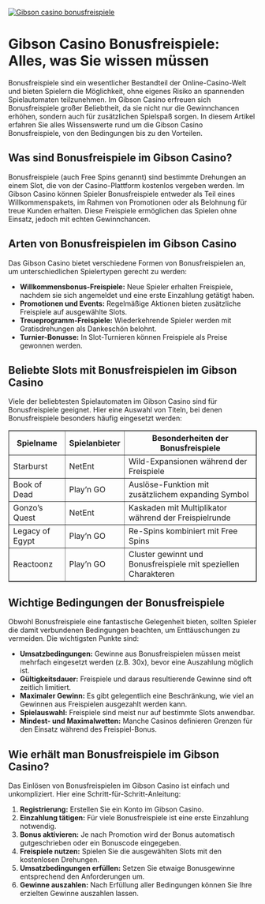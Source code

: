 [![Gibson casino bonusfreispiele](https://123-caf.pages.dev/gitsignup.png)](https://vrmoo.ru/Bt82HjjY)

<h1>Gibson Casino Bonusfreispiele: Alles, was Sie wissen müssen</h1>  <p>Bonusfreispiele sind ein wesentlicher Bestandteil der Online-Casino-Welt und bieten Spielern die Möglichkeit, ohne eigenes Risiko an spannenden Spielautomaten teilzunehmen. Im Gibson Casino erfreuen sich Bonusfreispiele großer Beliebtheit, da sie nicht nur die Gewinnchancen erhöhen, sondern auch für zusätzlichen Spielspaß sorgen. In diesem Artikel erfahren Sie alles Wissenswerte rund um die Gibson Casino Bonusfreispiele, von den Bedingungen bis zu den Vorteilen.</p>  <h2>Was sind Bonusfreispiele im Gibson Casino?</h2>  <p>Bonusfreispiele (auch Free Spins genannt) sind bestimmte Drehungen an einem Slot, die von der Casino-Plattform kostenlos vergeben werden. Im Gibson Casino können Spieler Bonusfreispiele entweder als Teil eines Willkommenspakets, im Rahmen von Promotionen oder als Belohnung für treue Kunden erhalten. Diese Freispiele ermöglichen das Spielen ohne Einsatz, jedoch mit echten Gewinnchancen.</p>  <h2>Arten von Bonusfreispielen im Gibson Casino</h2>  <p>Das Gibson Casino bietet verschiedene Formen von Bonusfreispielen an, um unterschiedlichen Spielertypen gerecht zu werden:</p>  <ul>   <li><strong>Willkommensbonus-Freispiele:</strong> Neue Spieler erhalten Freispiele, nachdem sie sich angemeldet und eine erste Einzahlung getätigt haben.</li>   <li><strong>Promotionen und Events:</strong> Regelmäßige Aktionen bieten zusätzliche Freispiele auf ausgewählte Slots.</li>   <li><strong>Treueprogramm-Freispiele:</strong> Wiederkehrende Spieler werden mit Gratisdrehungen als Dankeschön belohnt.</li>   <li><strong>Turnier-Bonusse:</strong> In Slot-Turnieren können Freispiele als Preise gewonnen werden.</li> </ul>  <h2>Beliebte Slots mit Bonusfreispielen im Gibson Casino</h2>  <p>Viele der beliebtesten Spielautomaten im Gibson Casino sind für Bonusfreispiele geeignet. Hier eine Auswahl von Titeln, bei denen Bonusfreispiele besonders häufig eingesetzt werden:</p>  <table border="1" cellpadding="8" cellspacing="0">   <thead>     <tr>       <th>Spielname</th>       <th>Spielanbieter</th>       <th>Besonderheiten der Bonusfreispiele</th>     </tr>   </thead>   <tbody>     <tr>       <td>Starburst</td>       <td>NetEnt</td>       <td>Wild-Expansionen während der Freispiele</td>     </tr>     <tr>       <td>Book of Dead</td>       <td>Play’n GO</td>       <td>Auslöse-Funktion mit zusätzlichem expanding Symbol</td>     </tr>     <tr>       <td>Gonzo’s Quest</td>       <td>NetEnt</td>       <td>Kaskaden mit Multiplikator während der Freispielrunde</td>     </tr>     <tr>       <td>Legacy of Egypt</td>       <td>Play’n GO</td>       <td>Re-Spins kombiniert mit Free Spins</td>     </tr>     <tr>       <td>Reactoonz</td>       <td>Play’n GO</td>       <td>Cluster gewinnt und Bonusfreispiele mit speziellen Charakteren</td>     </tr>   </tbody> </table>  <h2>Wichtige Bedingungen der Bonusfreispiele</h2>  <p>Obwohl Bonusfreispiele eine fantastische Gelegenheit bieten, sollten Spieler die damit verbundenen Bedingungen beachten, um Enttäuschungen zu vermeiden. Die wichtigsten Punkte sind:</p>  <ul>   <li><strong>Umsatzbedingungen:</strong> Gewinne aus Bonusfreispielen müssen meist mehrfach eingesetzt werden (z.B. 30x), bevor eine Auszahlung möglich ist.</li>   <li><strong>Gültigkeitsdauer:</strong> Freispiele und daraus resultierende Gewinne sind oft zeitlich limitiert.</li>   <li><strong>Maximaler Gewinn:</strong> Es gibt gelegentlich eine Beschränkung, wie viel an Gewinnen aus Freispielen ausgezahlt werden kann.</li>   <li><strong>Spielauswahl:</strong> Freispiele sind meist nur auf bestimmte Slots anwendbar.</li>   <li><strong>Mindest- und Maximalwetten:</strong> Manche Casinos definieren Grenzen für den Einsatz während des Freispiel-Bonus.</li> </ul>  <h2>Wie erhält man Bonusfreispiele im Gibson Casino?</h2>  <p>Das Einlösen von Bonusfreispielen im Gibson Casino ist einfach und unkompliziert. Hier eine Schritt-für-Schritt-Anleitung:</p>  <ol>   <li><strong>Registrierung:</strong> Erstellen Sie ein Konto im Gibson Casino.</li>   <li><strong>Einzahlung tätigen:</strong> Für viele Bonusfreispiele ist eine erste Einzahlung notwendig.</li>   <li><strong>Bonus aktivieren:</strong> Je nach Promotion wird der Bonus automatisch gutgeschrieben oder ein Bonuscode eingegeben.</li>   <li><strong>Freispiele nutzen:</strong> Spielen Sie die ausgewählten Slots mit den kostenlosen Drehungen.</li>   <li><strong>Umsatzbedingungen erfüllen:</strong> Setzen Sie etwaige Bonusgewinne entsprechend den Anforderungen um.</li>   <li><strong>Gewinne auszahlen:</strong> Nach Erfüllung aller Bedingungen können Sie Ihre erzielten Gewinne auszahlen lassen.</li> </ol>